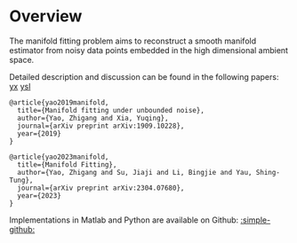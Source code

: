 # Overview

The manifold fitting problem aims to reconstruct a smooth manifold estimator from noisy data points embedded in the high dimensional ambient space.


Detailed description and discussion can be found in the following papers:
<a href="https://arxiv.org/abs/1909.10228" class="btn-href">yx</a>
<a href="https://arxiv.org/abs/2304.07680" class="btn-href">ysl</a>

```
@article{yao2019manifold,
  title={Manifold fitting under unbounded noise},
  author={Yao, Zhigang and Xia, Yuqing},
  journal={arXiv preprint arXiv:1909.10228},
  year={2019}
}
```

```
@article{yao2023manifold,
  title={Manifold Fitting},
  author={Yao, Zhigang and Su, Jiaji and Li, Bingjie and Yau, Shing-Tung},
  journal={arXiv preprint arXiv:2304.07680},
  year={2023}
}
```

Implementations in Matlab and Python are available on Github: <a href="https://github.com/zhigang-yao/manifold-fitting" class="btn-href">:simple-github:</a>